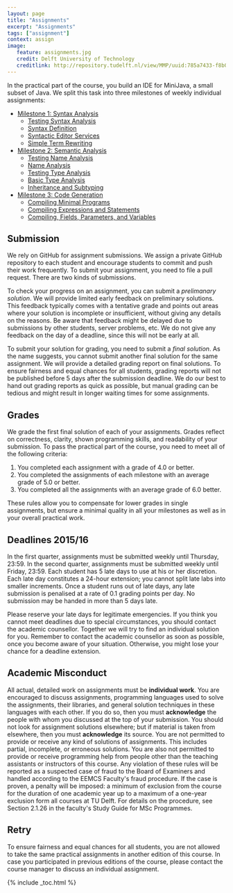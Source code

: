 ```yaml
---
layout: page
title: "Assignments"
excerpt: "Assignments"
tags: ["assignment"]
context: assign
image:
   feature: assignments.jpg
   credit: Delft University of Technology
   creditlink: http://repository.tudelft.nl/view/MMP/uuid:785a7433-f8b0-40b8-b420-b59d88fc2254
---
```


In the practical part of the course, you build an IDE for MiniJava, a small subset of Java.
We split this task into three milestones of weekly individual assignments:

* [Milestone 1: Syntax Analysis](ms1)
  * [Testing Syntax Analysis](ms1/lab1.html)
  * [Syntax Definition](ms1/lab2.html)
  * [Syntactic Editor Services](ms1/lab3.html)
  * [Simple Term Rewriting](ms1/lab4.html)
* [Milestone 2: Semantic Analysis](ms2)
  * [Testing Name Analysis](ms2/lab5.html)
  * [Name Analysis](ms2/lab6.html)
  * [Testing Type Analysis](ms2/lab7.html)
  * [Basic Type Analysis](ms2/lab8.html)
  * [Inheritance and Subtyping](ms2/lab9.html)
* [Milestone 3: Code Generation](ms3)
  * [Compiling Minimal Programs](ms3/lab10.html)
  * [Compiling Expressions and Statements](ms3/lab11.html)
  * [Compiling, Fields, Parameters, and Variables](ms3/lab12.html)

## Submission

We rely on GitHub for assignment submissions.
We assign a private GitHub repository to each student and encourage students to commit and push their work frequently.
To submit your assignment, you need to file a pull request.
There are two kinds of submissions.

To check your progress on an assignment, you can submit a *prelimanary solution*.
We will provide limited early feedback on preliminary solutions.
This feedback typically comes with a tentative grade and points out areas where your solution is incomplete or insufficient, without giving any details on the reasons.
Be aware that feedback might be delayed due to submissions by other students, server problems, etc. 
We do not give any feedback on the day of a deadline, since this will not be early at all.

To submit your solution for grading, you need to submit a *final solution*.
As the name suggests, you cannot submit another final solution for the same assignment.
We will provide a detailed grading report on final solutions.
To ensure fairness and equal chances for all students, grading reports will not be published before 5 days after the submission deadline.
We do our best to hand out grading reports as quick as possible, but manual grading can be tedious and might result in longer waiting times for some assignments.

## Grades

We grade the first final solution of each of your assignments.
Grades reflect on correctness, clarity, shown programming skills, and readability of your submission.
To pass the practical part of the course, you need to meet all of the following criteria:

1. You completed each assignment with a grade of 4.0 or better.
2. You completed the assignments of each milestone with an average grade of 5.0 or better.
3. You completed all the assignments with an average grade of 6.0 better.

These rules allow you to compensate for lower grades in single assignments, but ensure a minimal quality in all your milestones as well as in your overall practical work.

## Deadlines 2015/16

In the first quarter, assignments must be submitted weekly until Thursday, 23:59.
In the second quarter, assignments must be submitted weekly until Friday, 23:59.
Each student has 5 late days to use at his or her discretion.
Each late day constitutes a 24-hour extension; you cannot split late labs into smaller increments.
Once a student runs out of late days, any late submission is penalised at a rate of 0.1 grading points per day.
No submission may be handed in more than 5 days late.

Please reserve your late days for legitimate emergencies.
If you think you cannot meet deadlines due to special circumstances, you should contact the academic counsellor.
Together we will try to find an individual solution for you.
Remember to contact the academic counsellor as soon as possible, once you become aware of your situation.
Otherwise, you might lose your chance for a deadline extension.

## Academic Misconduct

All actual, detailed work on assignments must be **individual work**.
You are encouraged to discuss assignments, programming languages used to solve the assignments, their libraries, and general solution techniques in these languages with each other.
If you do so, then you must **acknowledge** the people with whom you discussed at the top of your submission.
You should not look for assignment solutions elsewhere; but if material is taken from elsewhere, then you must **acknowledge** its source.
You are not permitted to provide or receive any kind of solutions of assignments.
This includes partial, incomplete, or erroneous solutions.
You are also not permitted to provide or receive programming help from people other than the teaching assistants or instructors of this course.
Any violation of these rules will be reported as a suspected case of fraud to the Board of Examiners and handled according to the EEMCS Faculty's fraud procedure.
If the case is proven, a penalty will be imposed: a minimum of exclusion from the course for the duration of one academic year up to a maximum of a one-year exclusion form all courses at TU Delft.
For details on the procedure, see Section 2.1.26 in the faculty's Study Guide for MSc Programmes.

## Retry

To ensure fairness and equal chances for all students, you are not allowed to take the same practical assignments in another edition of this course.
In case you participated in previous editions of the course, please contact the course manager to discuss an individual assignment.

{% include _toc.html %}
